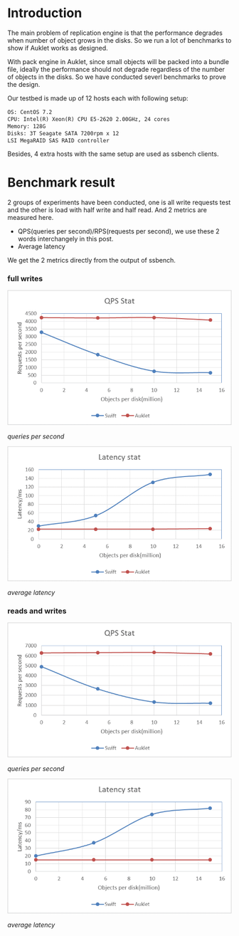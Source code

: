 # Introduction
The main problem of replication engine is that the performance degrades when number of object grows in the disks. So we run a lot of benchmarks to show if Auklet works as designed.

With pack engine in Auklet, since small objects will be packed into a bundle file, ideally the performance should not degrade regardless of the number of objects in the disks. So we have conducted severl benchmarks to prove the design.

Our testbed is made up of 12 hosts each with following setup:

```
OS: CentOS 7.2
CPU: Intel(R) Xeon(R) CPU E5-2620 2.00GHz, 24 cores
Memory: 128G
Disks: 3T Seagate SATA 7200rpm x 12
LSI MegaRAID SAS RAID controller
```

Besides, 4 extra hosts with the same setup are used as ssbench clients.

# Benchmark result

2 groups of experiments have been conducted, one is all write requests test and the other is load with half write and half read. And 2 metrics are measured here.

* QPS(queries per second)/RPS(requests per second), we use these 2 words interchangely in this post.
* Average latency

We get the 2 metrics directly from the output of ssbench.

### full writes

![QPS](images/w-qps.png)

*queries per second*

![Average Latency](images/w-latency.png)

*average latency*

### reads and writes

![QPS](images/rw-qps.png)

*queries per second*

![Average Latency](images/rw-latency.png)

*average latency*
